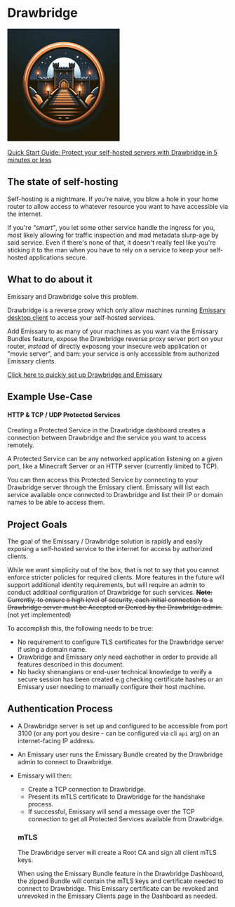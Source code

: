 # Drawbridge

![Drawbridge Logo](./drawbridge_logo.jpg)

[Quick Start Guide: Protect your self-hosted servers with Drawbridge in 5 minutes or less](https://github.com/dhens/Drawbridge/wiki/Latest-Quick%E2%80%90Start-Guide-for-Drawbridge-and-Emissary-%E2%80%90-Minecraft-Server)

## The state of self-hosting

Self-hosting is a nightmare. If you're naive, you blow a hole in your home router to allow access to whatever resource you want to have accessible via the internet.

If you're _"smart"_, you let some other service handle the ingress for you, most likely allowing for traffic inspection and mad metadata slurp-age by said service.
Even if there's none of that, it doesn't really feel like you're sticking it to the man when you have to rely on a service to keep your self-hosted applications secure.

## What to do about it

Emissary and Drawbridge solve this problem.

Drawbridge is a reverse proxy which only allow machines running [Emissary desktop client](https://github.com/dhens/Emissary-Daemon) to access your self-hosted services.

Add Emissary to as many of your machines as you want via the Emissary Bundles feature, expose the Drawbridge reverse proxy server port on your router, _instead_ of directly exposong your insecure web application or "movie server", and bam: your service is only accessible from authorized Emissary clients.

[Click here to quickly set up Drawbridge and Emissary](https://github.com/dhens/Drawbridge/wiki/Latest-Quick%E2%80%90Start-Guide-for-Drawbridge-and-Emissary-%E2%80%90-Minecraft-Server)

## Example Use-Case

#### HTTP & TCP / UDP Protected Services

Creating a Protected Service in the Drawbridge dashboard creates a connection between Drawbridge and the service you want to access remotely.

A Protected Service can be any networked application listening on a given port, like a Minecraft Server or an HTTP server (currently limited to TCP).

You can then access this Protected Service by connecting to your Drawbridge server through the Emissary client. Emissary will list each service available once connected to Drawbridge and list their IP or domain names to be able to access them.

## Project Goals

The goal of the Emissary / Drawbridge solution is rapidly and easily exposing a self-hosted service to the internet for access by authorized clients.

While we want simplicity out of the box, that is not to say that you cannot enforce stricter policies for required clients. More features in the future will support additional identity requirements, but will require an admin to conduct additioal configuration of Drawbridge for such services.
~~**Note**: Currently, to ensure a high level of security, each initial connection to a Drawbridge server must be Accepted or Denied by the Drawbridge admin.~~ (not yet implemented)

To accomplish this, the following needs to be true:

- No requirement to configure TLS certificates for the Drawbridge server if using a domain name.
- Drawbridge and Emissary _only_ need eachother in order to provide all features described in this document.
- No hacky shenangians or end-user technical knowledge to verify a secure session has been created e.g checking certificate hashes or an Emissary user needing to manually configure their host machine.

## Authentication Process

- A Drawbridge server is set up and configured to be accessible from port 3100 (or any port you desire - can be configured via cli `api` arg) on an internet-facing IP address.
- An Emissary user runs the Emissary Bundle created by the Drawbridge admin to connect to Drawbridge.
- Emissary will then:

  - Create a TCP connection to Drawbridge.
  - Present its mTLS certificate to Drawbridge for the handshake process.
  - If successful, Emissary will send a message over the TCP connection to get all Protected Services available from Drawbridge.

  ### mTLS

  The Drawbridge server will create a Root CA and sign all client mTLS keys.

  When using the Emissary Bundle feature in the Drawbridge Dashboard, the zipped Bundle will contain the mTLS keys and certificate needed to connect to Drawbridge. This Emissary certificate can be revoked and unrevoked in the Emissary Clients page in the Dashboard as needed.

